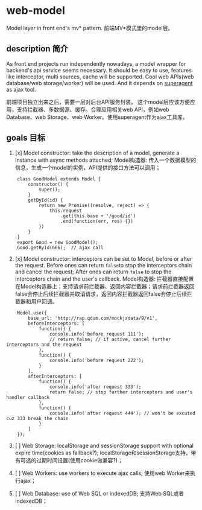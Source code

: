 # web-model
Model layer in front end's mv* pattern.
前端MV*模式里的model层。

## description 简介

As front end projects run independently nowadays, a model wrapper for backend's api service seems necessary.
It should be easy to use, features like interceptor, multi sources, cache will be supported. Cool web APIs(web database/web storage/worker) will be used. And it depends on [superagent](https://github.com/visionmedia/superagent) as ajax tool.

前端项目独立出来之后，需要一层对后台API服务封装。
这个model层应该方便应用，支持拦截器、多数据源、缓存。合理应用相关web API，例如web Database、web Storage、web Worker。使用superagent作为ajax工具库。

## goals 目标

1. [x] Model constructor: take the description of a model, generate a instance with async methods attached;
Model构造器: 传入一个数据模型的信息，生成一个model的实例，API提供的接口方法可以调用；
        
```
    class GoodModel extends Model { 
        constructor() {
            super();
        } 
        getById(id) {
            return new Promise((resolve, reject) => {
                this.request
                    .get(this.base + '/good/id')
                    .end(function(err, res) {})
            })
        }
    }
    export Good = new GoodModel();
    Good.getById(666);  // ajax call 
``` 
        
2. [x] Model constructor: interceptors can be set to Model, before or after the request. Before ones can return ```false```to stop the interceptors chain and cancel the request; After ones can return ```false``` to stop the interceptors chain and the user's callback.
Model构造器: 拦截器直接配置在Model构造器上；支持请求前拦截器、返回内容拦截器；请求前拦截器返回false会停止后续拦截器并取消请求，返回内容拦截器返回false会停止后续拦截器和用户回调。
        
```
    Model.use({
        base_url: 'http://rap.qdum.com/mockjsdata/9/v1',
        beforeInterceptors: [
            function() {
                console.info('before request 111');
                // return false; // if active, cancel further interceptors and the request
            },
            function() {
                console.info('before request 222');
            }
        ],
        afterInterceptors: [
            function() {
                console.info('after request 333');
                return false; // stop further interceptors and user's handler callback
            },
            function() {
                console.info('after request 444'); // won't be excuted cuz 333 break the chain
            }
        ]
    }); 
```
        
3. [ ] Web Storage: localStorage and sessionStorage support with optional expire time(cookies as fallback?);
localStorage和sessionStorage支持，带有可选的过期时间设置(使用cookie做兼容?)；

4. [ ] Web Workers: use workers to execute ajax calls;
使用web Worker来执行ajax；

5. [ ] Web Database: use of Web SQL or indexedDB;
支持Web SQL或者indexedDB；

